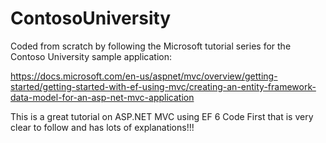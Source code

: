 # ContosoUniversity

Coded from scratch by following the Microsoft tutorial series for the Contoso University sample application: 

https://docs.microsoft.com/en-us/aspnet/mvc/overview/getting-started/getting-started-with-ef-using-mvc/creating-an-entity-framework-data-model-for-an-asp-net-mvc-application

This is a great tutorial on ASP.NET MVC using EF 6 Code First that is very clear to follow and has lots of explanations!!!

